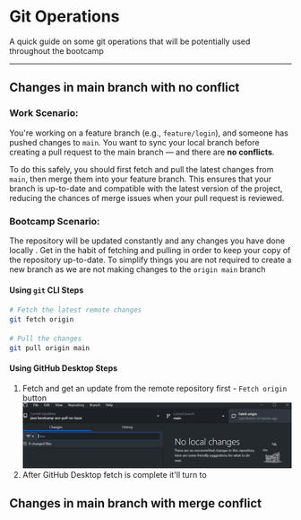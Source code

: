 # Git Operations
A quick guide on some git operations that will be potentially used throughout the bootcamp

---
## Changes in main branch with no conflict

### Work Scenario:
You're working on a feature branch (e.g., `feature/login`), and someone has pushed changes to `main`. You want to sync your local branch before creating a pull request to the main branch — and there are **no conflicts**.  

To do this safely, you should first fetch and pull the latest changes from `main`, then merge them into your feature branch. This ensures that your branch is up-to-date and compatible with the latest version of the project, reducing the chances of merge issues when your pull request is reviewed.
### Bootcamp Scenario:
The repository will be updated constantly and any changes you have done locally . Get in the habit of fetching and pulling in order to keep your copy of the repository up-to-date. To simplify things you are not required to create a new branch as we are not making changes to the `origin main` branch

#### Using `git` CLI Steps
```bash
# Fetch the latest remote changes
git fetch origin

# Pull the changes
git pull origin main
```

#### Using GitHub Desktop Steps
1. Fetch and get an update from the remote repository first - `Fetch origin` button
![fetch_origin.png](fetch_origin.png)
2. After GitHub Desktop fetch is complete it'll turn to 

## Changes in main branch with merge conflict
